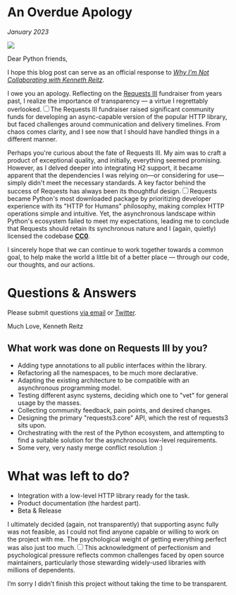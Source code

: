 # An Overdue Apology
*January 2023*





![](https://images.squarespace-cdn.com/content/v1/665498111876725f7613f1e6/1719666490641-F4TPTM0A9HSM82WLLVSX/7e73c-e18da-img_0127_2.jpeg)

Dear Python friends,

 I hope this blog post can serve as an official response to [*Why I’m Not Collaborating with Kenneth Reitz*](https://vorpus.org/blog/why-im-not-collaborating-with-kenneth-reitz/).

 I owe you an apology. Reflecting on the [Requests III](https://github.com/kennethreitz-archive/requests3) fundraiser from years past, I realize the importance of transparency — a virtue I regrettably overlooked.<label for="sn-fundraiser-context" class="margin-toggle sidenote-number"></label><input type="checkbox" id="sn-fundraiser-context" class="margin-toggle"/><span class="sidenote">The Requests III fundraiser raised significant community funds for developing an async-capable version of the popular HTTP library, but faced challenges around communication and delivery timelines.</span> From chaos comes clarity, and I see now that I should have handled things in a different manner.

 Perhaps you're curious about the fate of Requests III. My aim was to craft a product of exceptional quality, and initially, everything seemed promising. However, as I delved deeper into integrating H2 support, it became apparent that the dependencies I was relying on—or considering for use—simply didn't meet the necessary standards. A key factor behind the success of Requests has always been its thoughtful design.<label for="sn-requests-philosophy" class="margin-toggle sidenote-number"></label><input type="checkbox" id="sn-requests-philosophy" class="margin-toggle"/><span class="sidenote">Requests became Python's most downloaded package by prioritizing developer experience with its "HTTP for Humans" philosophy, making complex HTTP operations simple and intuitive.</span> Yet, the asynchronous landscape within Python's ecosystem failed to meet my expectations, leading me to conclude that Requests should retain its synchronous nature and I (again, quietly) licensed the codebase [**CC0**](https://github.com/kennethreitz-archive/requests3/blob/master/LICENSE).

I sincerely hope that we can continue to work together towards a common goal, to help make the world a little bit of a better place — through our code, our thoughts, and our actions.

  # Questions & Answers

 Please submit questions [via email](mailto:me@kennethreitz.org) or [Twitter](https://twitter.com/kennethreitz42).

 Much Love,
Kenneth Reitz

 ## What work was done on Requests III by you?

 * Adding type annotations to all public interfaces within the library.
* Refactoring all the namespaces, to be much more declarative.
* Adapting the existing architecture to be compatible with an asynchronous programming model.
* Testing different async systems, deciding which one to "vet" for general usage by the masses.
* Collecting community feedback, pain points, and desired changes.
* Designing the primary "requests3\.core" API, which the rest of requests3 sits upon.
* Orchestrating with the rest of the Python ecosystem, and attempting to find a suitable solution for the asynchronous low\-level requirements.
* Some very, very nasty merge conflict resolution :)

 # What was left to do?

 * Integration with a low\-level HTTP library ready for the task.
* Product documentation (the hardest part).
* Beta \& Release

 I ultimately decided (again, not transparently) that supporting async fully was not feasible, as I could not find anyone capable or willing to work on the project with me. The psychological weight of getting everything perfect was also just too much.<label for="sn-perfectionism" class="margin-toggle sidenote-number"></label><input type="checkbox" id="sn-perfectionism" class="margin-toggle"/><span class="sidenote">This acknowledgment of perfectionism and psychological pressure reflects common challenges faced by open source maintainers, particularly those stewarding widely-used libraries with millions of dependents.</span>

I’m sorry I didn’t finish this project without taking the time to be transparent.
